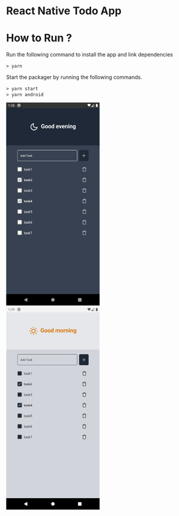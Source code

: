 # React Native Todo App

# How to Run ?

Run the following command to install the app and link dependencies

```shell
> yarn
```

Start the packager by running the following commands.

```shell
> yarn start
> yarn android
```

<p float="left">
  <img src="./assets/images/screen_moon.png" alt="mobile screenshot moon" width="50%">
  <img src="./assets/images/screen_sun.png" alt="mobile screenshot sun" width="50%">
</p>